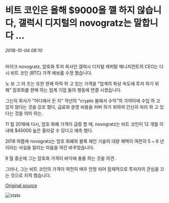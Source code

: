 # 비트 코인은 올해 $9000을 깰 하지 않습니다, 갤럭시 디지털의 novogratz는 말합니다 ...

###### 2018-10-04 08:10

마이크 novogratz, 암호화 투자 회사인 갤럭시 디지털 캐피탈 매니지먼트의 CEO는 다시 비트 코인 (BTC) 가격 예보를 수정 했습니다.

노 보 그 라 츠는 또한 현재 하락 하 고 있는 가격을 "업계의 화상 속도에 투자 하기 위해" 암호화를 판매 하는 업계 기업 들의 행동에 연결 시켰습니다.

그는이 회사가 "어디에서 든 지" 작년의 "crypto 붐에서 수익"의 가까이에 수입 하 고 있지 않다는 것을 강조 했다, 급료와 운영 비용을 커버 하기 위하여 간신히 처리 하 고 있다는 것을 의미 하는.

11 월 2018에 다시, 암호 화폐 가격이 급증 할 때, novogratz는 비트 코인이 12 개월 이내에 $45000 높은 올라갈 수 있다고 예측 했다.

2018 여름에 novogratz는 암호 화폐와 블록 체인 기술의 대량 채택이 여전히 5 ~ 6 년 이라는 사실을 알리는 마음을 약간 바꾸었습니다.

9 월 중순에 그는 암호화 가격이 바닥에 충돌 하는 것을 의견.

그러나, 그는 비트 코인의 가격이 여전히 매우 안정 되어 잠재적으로 투자자의 관심을 끄는 것으로 지적 했습니다.

[Original source](https://cointelegraph.com/news/bitcoin-wont-break-9-000-this-year-galaxy-digitals-novogratz-says)

![stats](https://c.statcounter.com/11760860/0/a89fa40b/1/ "stats")